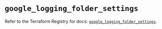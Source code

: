 # `google_logging_folder_settings`

Refer to the Terraform Registry for docs: [`google_logging_folder_settings`](https://registry.terraform.io/providers/hashicorp/google/6.41.0/docs/resources/logging_folder_settings).
